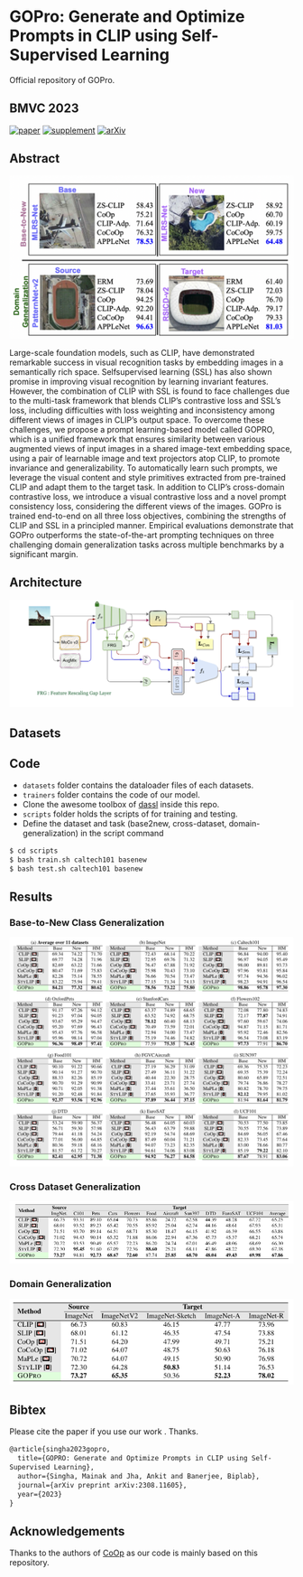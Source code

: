 # GOPro: Generate and Optimize Prompts in CLIP using Self-Supervised Learning

Official repository of GOPro.

## **BMVC 2023**

[![paper](https://img.shields.io/badge/Conference-Paper-blue)](https://papers.bmvc2023.org/0314.pdf)
[![supplement](https://img.shields.io/badge/Supplementary-Material-F9D371)](https://bmvc2022.mpi-inf.mpg.de/BMVC2023/0314_supp.pdf)
[![arXiv](https://img.shields.io/badge/arXiv-Paper-brightgreen)](https://arxiv.org/pdf/2308.11605.pdf)

## Abstract

![teaser](https://github.com/mainaksingha01/APPLeNet/blob/master/images/teaser.png)

Large-scale foundation models, such as CLIP, have demonstrated remarkable success in visual recognition tasks by embedding images in a semantically rich space. Selfsupervised learning (SSL) has also shown promise in improving visual recognition by learning invariant features. However, the combination of CLIP with SSL is found to face challenges due to the multi-task framework that blends CLIP’s contrastive loss and SSL’s loss, including difficulties with loss weighting and inconsistency among different views of images in CLIP’s output space. To overcome these challenges, we propose a prompt learning-based model called GOPRO, which is a unified framework that ensures similarity between various augmented views of input images in a shared image-text embedding space, using a pair of learnable image and text projectors atop CLIP, to promote invariance and generalizability. To automatically learn such prompts, we leverage the visual content and style primitives extracted from pre-trained CLIP and adapt them to the target task. In addition to CLIP’s cross-domain contrastive loss, we introduce a visual contrastive loss and a novel prompt consistency loss, considering the different views of the images. GOPro is trained end-to-end on all three loss objectives, combining the strengths of CLIP and SSL in a principled manner. Empirical evaluations demonstrate that GOPro outperforms the state-of-the-art prompting techniques on three challenging domain generalization tasks across multiple benchmarks by a significant margin.

## Architecture

![architecture](https://github.com/mainaksingha01/GOPro/blob/master/images/architecture.png)

## Datasets
 
## Code

 - `datasets` folder contains the dataloader files of each datasets.
 - `trainers` folder contains the code of our model.
 - Clone the awesome toolbox of [dassl]([https://github.com/KaiyangZhou/Dassl.pytorch](https://github.com/KaiyangZhou/Dassl.pytorch/tree/master/dassl)) inside this repo.
 - `scripts` folder holds the scripts of for training and testing.
 - Define the dataset and task (base2new, cross-dataset, domain-generalization) in the script command 

```shell (for example)
$ cd scripts
$ bash train.sh caltech101 basenew
$ bash test.sh caltech101 basenew
```

## Results

### Base-to-New Class Generalization

![base2new](https://github.com/mainaksingha01/GOPro/blob/master/images/b2n.png)

### Cross Dataset Generalization

![crossdataset](https://github.com/mainaksingha01/GOPro/blob/master/images/cd.png)

### Domain Generalization

![domaingen](https://github.com/mainaksingha01/GOPro/blob/master/images/dg.png)

## Bibtex

Please cite the paper if you use our work . Thanks.

```
@article{singha2023gopro,
  title={GOPRO: Generate and Optimize Prompts in CLIP using Self-Supervised Learning},
  author={Singha, Mainak and Jha, Ankit and Banerjee, Biplab},
  journal={arXiv preprint arXiv:2308.11605},
  year={2023}
}

```

## Acknowledgements

Thanks to the authors of [CoOp](https://github.com/KaiyangZhou/CoOp) as our code is mainly based on this repository.
